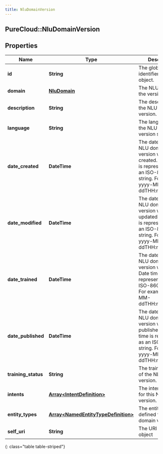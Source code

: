 ```yaml
---
title: NluDomainVersion
---
```

## PureCloud::NluDomainVersion

## Properties

|Name | Type | Description | Notes|
|------------ | ------------- | ------------- | -------------|
| **id** | **String** | The globally unique identifier for the object. | [optional] |
| **domain** | [**NluDomain**](NluDomain.html) | The NLU domain of the version. | [optional] |
| **description** | **String** | The description of the NLU domain version. | [optional] |
| **language** | **String** | The language that the NLU domain version supports. | [optional] |
| **date_created** | **DateTime** | The date when the NLU domain version was created. Date time is represented as an ISO-8601 string. For example: yyyy-MM-ddTHH:mm:ss.SSSZ | [optional] |
| **date_modified** | **DateTime** | The date when the NLU domain version was updated. Date time is represented as an ISO-8601 string. For example: yyyy-MM-ddTHH:mm:ss.SSSZ | [optional] |
| **date_trained** | **DateTime** | The date when the NLU domain version was trained. Date time is represented as an ISO-8601 string. For example: yyyy-MM-ddTHH:mm:ss.SSSZ | [optional] |
| **date_published** | **DateTime** | The date when the NLU domain version was published. Date time is represented as an ISO-8601 string. For example: yyyy-MM-ddTHH:mm:ss.SSSZ | [optional] |
| **training_status** | **String** | The training status of the NLU domain version. | [optional] |
| **intents** | [**Array&lt;IntentDefinition&gt;**](IntentDefinition.html) | The intents defined for this NLU domain version. | [optional] |
| **entity_types** | [**Array&lt;NamedEntityTypeDefinition&gt;**](NamedEntityTypeDefinition.html) | The entity types defined for this NLU domain version. | [optional] |
| **self_uri** | **String** | The URI for this object | [optional] |
{: class="table table-striped"}


